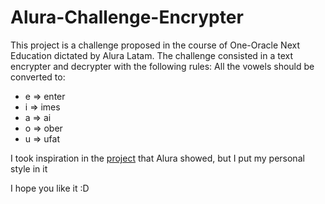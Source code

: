 # Alura-Challenge-Encrypter
This project is a challenge proposed in the course of One-Oracle Next Education dictated by Alura Latam. 
The challenge consisted in a text encrypter and decrypter with the following rules: 
All the vowels should be converted to:

- e => enter
- i => imes
- a => ai
- o => ober
- u => ufat

I took inspiration in the [project](https://www.figma.com/file/trP3p5nEh7XUyB3n2bomjP/Alura-Challenge---Desaf%C3%ADo-1---L%C3%B3gica?node-id=0%3A1) that Alura showed, but I put my personal style in it

I hope you like it :D
